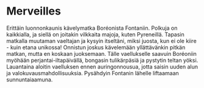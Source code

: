 # Merveilles

Erittäin luonnonkaunis kävelymatka Boréonista Fontaniin. Polkuja on kaikkialla, ja siellä on joitakin vilkkaita majoja, kuten Pyreneillä. Tapasin matkalla muutaman vaeltajan ja kysyin itseltäni, miksi juosta, kun ei ole kiire - kuin etana unikossa! Onnistun joskus kävelemään yllättävänkin pitkän matkan, mutta en koskaan juoksemaan. Tälle vaellukselle saavuin Boréoniin myöhään perjantai-iltapäivällä, bongasin tulikärpäsiä ja pystytin teltan yöksi. Lauantaina aloitin vaelluksen ennen auringonnousua, jotta saisin uuden alun ja valokuvausmahdollisuuksia. Pysähdyin Fontanin lähelle liftaamaan sunnuntaiaamuna.
